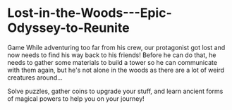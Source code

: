 # Lost-in-the-Woods---Epic-Odyssey-to-Reunite
Game 
While adventuring too far from his crew, our protagonist got lost and now needs to find his way back to his friends! 
Before he can do that, he needs to gather some materials to build a tower so he can communicate with them again, but he's not alone in the woods as there are a lot of weird creatures around...

Solve puzzles, gather coins to upgrade your stuff, and learn ancient forms of magical powers to help you on your journey!
